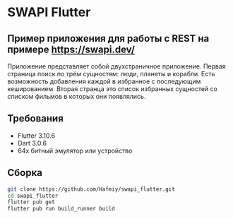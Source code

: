 # SWAPI Flutter
## Пример приложения для работы с REST на примере https://swapi.dev/

Приложение представляет собой двухстраничное приложение. Первая страница поиск по трём сущностям: люди, планеты и корабли. Есть возможность добавления каждой в избранное с последующим кешированием. Вторая странца это список избранных сущностей со списком фильмов в которых они появлялись.

## Требования
- Flutter 3.10.6
- Dart 3.0.6
- 64x битный эмулятор или устройство

## Сборка

```sh
git clone https://github.com/Hafmiy/swapi_flutter.git
cd swapi_flutter
flutter pub get
flutter pub run build_runner build
```